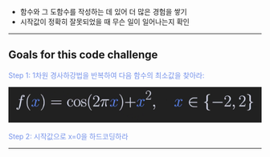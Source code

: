 - 함수와 그 도함수를 작성하는 데 있어 더 많은 경험을 쌓기
- 시작값이 정확히 잘못되었을 때 무슨 일이 일어나는지 확인

---
## Goals for this code challenge

<span style="color:rgb(118, 147, 234)">Step 1: 1차원 경사하강법을 반복하여 다음 함수의 최소값을 찾아라:</span>

![33.Pasted image 20241014205550](../pic/6.%20Gradient%20descent/33.Pasted%20image%2020241014205550.png)

<span style="color:rgb(118, 147, 234)">Step 2: 시작값으로 x=0을 하드코딩하라</span> 

---
